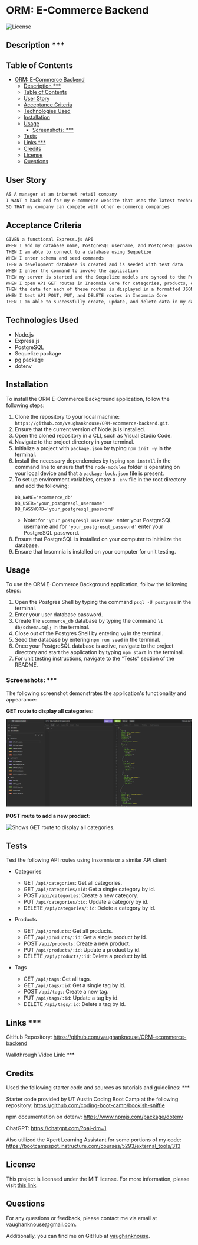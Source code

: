# ORM: E-Commerce Backend

![License](https://img.shields.io/badge/License-MIT-blue.svg)

## Description ***


## Table of Contents

- [ORM: E-Commerce Backend](#orm-e-commerce-backend)
  - [Description \*\*\*](#description-)
  - [Table of Contents](#table-of-contents)
  - [User Story](#user-story)
  - [Acceptance Criteria](#acceptance-criteria)
  - [Technologies Used](#technologies-used)
  - [Installation](#installation)
  - [Usage](#usage)
    - [Screenshots: \*\*\*](#screenshots-)
  - [Tests](#tests)
  - [Links \*\*\*](#links-)
  - [Credits](#credits)
  - [License](#license)
  - [Questions](#questions)

## User Story

```md
AS A manager at an internet retail company
I WANT a back end for my e-commerce website that uses the latest technologies
SO THAT my company can compete with other e-commerce companies
```

## Acceptance Criteria

```md
GIVEN a functional Express.js API
WHEN I add my database name, PostgreSQL username, and PostgreSQL password to an environment variable file
THEN I am able to connect to a database using Sequelize
WHEN I enter schema and seed commands
THEN a development database is created and is seeded with test data
WHEN I enter the command to invoke the application
THEN my server is started and the Sequelize models are synced to the PostgreSQL database
WHEN I open API GET routes in Insomnia Core for categories, products, or tags
THEN the data for each of these routes is displayed in a formatted JSON
WHEN I test API POST, PUT, and DELETE routes in Insomnia Core
THEN I am able to successfully create, update, and delete data in my database
```

## Technologies Used 

- Node.js
- Express.js
- PostgreSQL
- Sequelize package
- pg package
- dotenv


## Installation

To install the ORM E-Commerce Background application, follow the following steps:

1. Clone the repository to your local machine: `https://github.com/vaughanknouse/ORM-ecommerce-backend.git`.
2. Ensure that the current version of Node.js is installed.
3. Open the cloned repository in a CLI, such as Visual Studio Code.
4. Navigate to the project directory in your terminal.
5. Initialize a project with `package.json` by typing `npm init -y` in the terminal.
6. Install the necessary dependencies by typing `npm install` in the command line to ensure that the `node-modules` folder is operating on your local device and that a `package-lock.json` file is present.
7. To set up environment variables, create a `.env` file in the root directory and add the following:
   ```
   DB_NAME='ecommerce_db'
   DB_USER='your_postgresql_username'
   DB_PASSWORD='your_postgresql_password'
   ```
     - Note: for `'your_postgresql_username'` enter your PostgreSQL username and for `'your_postgresql_password'` enter your PostgreSQL password.
8. Ensure that PostgreSQL is installed on your computer to initialize the database.
9.  Ensure that Insomnia is installed on your computer for unit testing.

## Usage

To use the ORM E-Commerce Background application, follow the following steps:

1. Open the Postgres Shell by typing the command `psql -U postgres` in the terminal.
2. Enter your user database password.
3. Create the `ecommerce_db` database by typing the command `\i db/schema.sql;` in the terminal.
4. Close out of the Postgres Shell by entering `\q` in the terminal.
5. Seed the database by entering `npm run seed` in the terminal.
6. Once your PostgreSQL database is active, navigate to the project directory and start the application by typing `npm start` in the terminal.
7. For unit testing instructions, navigate to the "Tests" section of the README. 


### Screenshots: ***

The following screenshot demonstrates the application's functionality and appearance:

**GET route to display all categories:**

![Shows GET route to display all categories.](assets/images/GET-categories-screenshot.png)

**POST route to add a new product:**

![Shows GET route to display all categories.](assets/images/POST-products-screenshot.png)


## Tests

Test the following API routes using Insomnia or a similar API client:

- Categories
  - GET `/api/categories`: Get all categories.
  - GET `/api/categories/:id`: Get a single category by id.
  - POST `/api/categories`: Create a new category.
  - PUT `/api/categories/:id`: Update a category by id.
  - DELETE `/api/categories/:id`: Delete a category by id.

- Products
  - GET `/api/products`: Get all products.
  - GET `/api/products/:id`: Get a single product by id.
  - POST `/api/products`: Create a new product.
  - PUT `/api/products/:id`: Update a product by id.
  - DELETE `/api/products/:id`: Delete a product by id.

- Tags
  - GET `/api/tags`: Get all tags.
  - GET `/api/tags/:id`: Get a single tag by id.
  - POST `/api/tags`: Create a new tag.
  - PUT `/api/tags/:id`: Update a tag by id.
  - DELETE `/api/tags/:id`: Delete a tag by id.

## Links ***

GitHub Repository: https://github.com/vaughanknouse/ORM-ecommerce-backend

Walkthrough Video Link: ***

## Credits
Used the following starter code and sources as tutorials and guidelines: ***

Starter code provided by UT Austin Coding Boot Camp at the following repository: https://github.com/coding-boot-camp/bookish-sniffle

npm documentation on dotenv: https://www.npmjs.com/package/dotenv

ChatGPT: https://chatgpt.com/?oai-dm=1

Also utilized the Xpert Learning Assistant for some portions of my code:
https://bootcampspot.instructure.com/courses/5293/external_tools/313

## License

This project is licensed under the MIT license. For more information, please visit [this link](https://opensource.org/licenses/MIT).

## Questions

For any questions or feedback, please contact me via email at vaughanknouse@gmail.com.

Additionally, you can find me on GitHub at [vaughanknouse](https://github.com/vaughanknouse).
